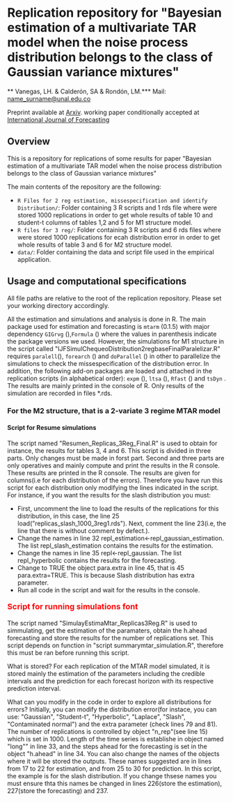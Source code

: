 # Replication repository for "Bayesian estimation of a multivariate TAR model when the noise process distribution belongs to the class of Gaussian variance mixtures"

** Vanegas, LH. & Calderón, SA & Rondón, LM.***
Mail: <name_surname@unal.edu.co>


Preprint available at
[Arxiv](https://www.arxiv.org/pdf/2503.04593). working paper conditionally accepted at [International Journal of Forecasting](httts://forecasters.org/ijf)



## Overview

This is a repository for  replications of some results for paper "Bayesian estimation of a multivariate TAR model when the noise process distribution belongs to the class of Gaussian variance mixtures"

The main contents of the repository are the following:

- `R Files for 2 reg estimation, missespecification and identify Distribution/`: Folder containing 3 R scripts and 1 rds file where were stored 1000 replications in order to get whole results of table 10 and student-t columns of tables 1,2 and 5 for M1 structure model.
- `R files for 3 reg/`: Folder containing 3 R scripts and 6 rds files where were stored 1000 replications for ecah distribution error in order to get whole results of table 3 and 6 for M2 structure model.
- `data/`: Folder containing the data and script file used in the empirical application.


## Usage and computational specifications 
All file paths are relative to the root of the replication repository.
Please set your working directory accordingly.

All the estimation and simulations and analysis is done in R. The main package used for
estimation and forecasting is `mtarm` (0.1.5) with major
dependency `GIGrvg` (),`Formula` () where the values in parenthesis indicate
the package versions we used. However, the simulations for M1 structure in the script called "IJFSimulChequeoDistribution2regbaseFinalParalelizar.R" requires `paralell`(), `forearch` () and `doParallel` () in other to parallelize the simulations to check the missespecification of the distribution error. In addition, the following add-on packages
are loaded and attached in the replication scripts (in alphabetical
order): `expm` (), `ltsa` (), `Rfast` () and `tsDyn` . The results are mainly printed in the console of R. Only results of the simulation are recorded in files *.rds.



### For the M2 structure, that is a 2-variate 3 regime MTAR model

#### Script for Resume simulations
The script named "Resumen_Replicas_3Reg_Final.R" is used to obtain for instance, the results for tables 3, 4 and 6. This script is divided in three parts. Only changes must be made in forst part. Second and three parts are only operatives and mainly compute and print the results in the R console.
These results are printed in the R console. The results are given for columns(i.e for each distribution of the errors). Therefore you have run this script  for each distribution only modifying the lines indicated in the script. For instance, if you want the results for the slash distribution you must:

- First, uncomment the line to load the results of the replications for this distribution, in this case, the line 25 load("replicas_slash_1000_3reg1.rds"). Next, comment the line 23(i.e, the line that there is without comment by defect.).
- Change the names in line 32 repl_estimation<-repl_gaussian_estimation. The list repl_slash_estimation contains the results for the estimation.
- Change the names in line 35 repl<-repl_gaussian. The list repl_hyperbolic contains the results for the forecasting.
- Change to TRUE the object para.extra in line 45, that is 45 para.extra=TRUE. This is because Slash distribution has extra parameter.
- Run all code in the script and wait for the results in the console.

#### <p style="color:red; font-size:18px;">Script for running simulations font</p> 

The script named "SimulayEstimaMtar_Replicas3Reg.R" is used to simmulating, get the estimation of the paramaters, obtain the h.ahead forecasting and store the results for the number of replications set. This script depends on function in "script summarymtar_simulation.R", therefore this must be ran before running this script.

What is stored? For each replication of the MTAR model simulated, it is stored mainly the estimation of the parameters including the credible intervals and the prediction for each forecast horizon with its respective prediction interval.

What can you modify in the code in order to explore all distributions for errors? Initially, you can modify the distribution error(for instace, you can use: "Gaussian", "Student-t", "Hyperbolic", "Laplace", "Slash", "Contaminated normal") and the extra parameter (check lines 79 and 81). The number of replications is controlled by object "n_rep"(see line 15) which is set in 1000. Length of the time series is establishe in object named "long"" in line 33, and the steps ahead for the forecasting is set in the object "h.ahead" in line 34. You can also change the names of the objects where it will be stored the outputs. These names suggested are in lines from 17 to 22 for estimation, and from 25 to 30 for prediction. In this script, the example is for the slash distribution. If you change thsese names you must ensure thta this names be changed in lines 226(store the estimation), 227(store the forecasting) and 237.




